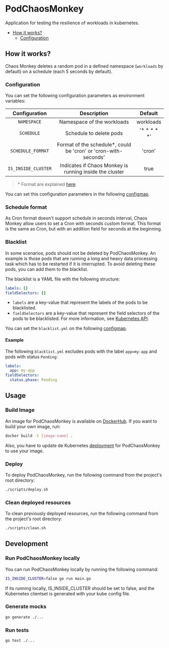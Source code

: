 # PodChaosMonkey

Application for testing the resilience of workloads in kubernetes.

- [How it works?](#how-it-works)
  - [Configuration](#configuration)

## How it works?

Chaos Monkey deletes a random pod in a defined namespace (`workloads` by default) on a schedule
(each 5 seconds by default).

### Configuration

You can set the following configuration parameters as environment variables:

|    Configuration    |                           Description                           |   Default   |
|:-------------------:|:---------------------------------------------------------------:|:-----------:|
|     `NAMESPACE`     |                   Namespace of the workloads                    |  workloads  |
|     `SCHEDULE`      |                     Schedule to delete pods                     | '* * * * *' |
|  `SCHEDULE_FORMAT`  | Format of the schedule*, could be 'cron' or 'cron-with-seconds' |   'cron'    |
| `IS_INSIDE_CLUSTER` |     Indicates if Chaos Monkey is running inside the cluster     |    true     |

> \* Format are explained [here](#schedule-format).

You can set this configuration parameters in the following [configmap](./kubernetes/pod-chaos-monkey/pod-chaos-monkey.configmap.yml).

### Schedule format

As Cron format doesn't support schedule in seconds interval, Chaos Monkey allow users to set a Cron with seconds custom 
format. This format is the same as Cron, but with an addition field for seconds at the beginning.

### Blacklist

In some scenarios, pods should not be deleted by PodChaosMonkey. An example is those pods that are running a long and
heavy data processing task which has to be restarted if it is interrupted. To avoid deleting these pods, you can add them
to the blacklist.

The blacklist is a YAML file with the following structure:

```yaml
labels: []
fieldSelectors: []
```

* `labels` are a key-value that represent the labels of the pods to be blacklisted.
* `fieldSelectors` are a key-value that represent the field selectors of the pods to be blacklisted. For more information,
  see [Kubernetes API](https://kubernetes.io/docs/concepts/overview/working-with-objects/field-selectors/).

You can set the `blacklist.yml` on the following [configmap](./kubernetes/pod-chaos-monkey/blacklist.configmap.yml).

#### Example
The following `blacklist.yml` excludes pods with the label `app=my-app` and pods with status `Pending`:

```yaml
labels:
  app: my-app
fieldSelectors:
  status.phase: Pending
```

## Usage

### Build Image

An image for PodChaosMonkey is available on [DockerHub](https://hub.docker.com/repository/docker/yisusisback/pod-chaos-monkey).
If you want to build your own image, run:
```bash
docker build -t [image-name] .
```

Also, you have to update de Kubernetes [deployment](./kubernetes/pod-chaos-monkey/pod-chaos-monkey.deployment.yml) for
PodChaosMonkey to use your image.

### Deploy
To deploy PodChaosMonkey, run the following command from the project's root directory:

```bash
./scripts/deploy.sh
```

### Clean deployed resources
To clean previously deployed resources, run the following command from the project's root directory:

```bash
./scripts/clean.sh
```

## Development

### Run PodChaosMonkey locally
You can run PodChaosMonkey locally by running the following command:

```bash
IS_INSIDE_CLUSTER=false go run main.go
```

If its running locally, IS_INSIDE_CLUSTER should be set to false, and the Kubernetes clientset is generated with your
kube config file.

### Generate mocks
```bash
go generate ./...
```

### Run tests
```bash
go test ./...
```
